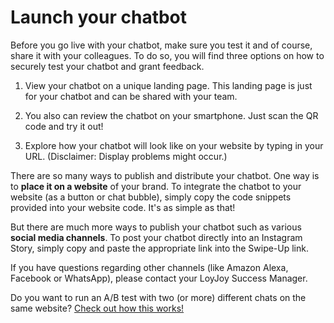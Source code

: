# Launch your chatbot

Before you go live with your chatbot, make sure you test it and of course, share it with your colleagues. To do so, you will find three options on how to securely test your chatbot and grant feedback.

1. View your chatbot on a unique landing page. This landing page is just for your chatbot and can be shared with your team. 

2. You also can review the chatbot on your smartphone. Just scan the QR code and try it out! 

3. Explore how your chatbot will look like on your website by typing in your URL. (Disclaimer: Display problems might occur.) 


There are so many ways to publish and distribute your chatbot. One way is to **place it on a website** of your brand. To integrate the chatbot to your website (as a button or chat bubble), simply copy the code snippets provided into your website code. It's as simple as that!

But there are much more ways to publish your chatbot such as various **social media channels**. 
To post your chatbot directly into an Instagram Story, simply copy and paste the appropriate link into the Swipe-Up link.

If you have questions regarding other channels (like Amazon Alexa, Facebook or WhatsApp), please contact your LoyJoy Success Manager.

Do you want to run an A/B test with two (or more) different chats on the same website? [Check out how this works!](https://github.com/loyjoy/welcome/blob/master/documentation/DYNAMIC_LANDING_PAGE.md)
